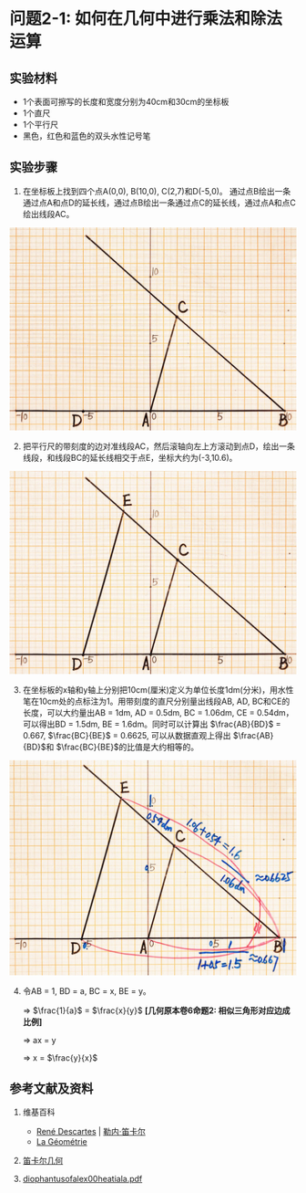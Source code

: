 # 问题2-1: 如何在几何中进行乘法和除法运算

## 实验材料

- 1个表面可擦写的长度和宽度分别为40cm和30cm的坐标板
- 1个直尺
- 1个平行尺
- 黑色，红色和蓝色的双头水性记号笔

## 实验步骤

1. 在坐标板上找到四个点A(0,0), B(10,0), C(2,7)和D(-5,0)。
通过点B绘出一条通过点A和点D的延长线，通过点B绘出一条通过点C的延长线，通过点A和点C绘出线段AC。

![](/images/函数和极限/笛卡尔的《几何》中典型的推演实验/章1/问题2-1/1a1.jpg)

2. 把平行尺的带刻度的边对准线段AC，然后滚轴向左上方滚动到点D，绘出一条线段，和线段BC的延长线相交于点E，坐标大约为(-3,10.6)。

![](/images/函数和极限/笛卡尔的《几何》中典型的推演实验/章1/问题2-1/2a1.jpg)

3. 在坐标板的x轴和y轴上分别把10cm(厘米)定义为单位长度1dm(分米)，用水性笔在10cm处的点标注为1。用带刻度的直尺分别量出线段AB, AD, BC和CE的长度，可以大约量出AB = 1dm, AD = 0.5dm, BC = 1.06dm, CE = 0.54dm，可以得出BD = 1.5dm, BE = 1.6dm。同时可以计算出 $\frac{AB}{BD}$ = 0.667,  $\frac{BC}{BE}$ = 0.6625, 可以从数据直观上得出 $\frac{AB}{BD}$和 $\frac{BC}{BE}$的比值是大约相等的。

![](/images/函数和极限/笛卡尔的《几何》中典型的推演实验/章1/问题2-1/3a1.jpg)

4. 令AB = 1, BD = a, BC = x, BE = y。 

	=> $\frac{1}{a}$ = $\frac{x}{y}$ **[几何原本卷6命题2: 相似三角形对应边成比例]**

	=> ax = y

	=> x = $\frac{y}{x}$

## 参考文献及资料

1. 维基百科
	- [René Descartes](https://en.wikipedia.org/wiki/Ren%C3%A9_Descartes) | [勒内·笛卡尔](https://zh.wikipedia.org/wiki/勒内·笛卡尔) 
	- [La Géométrie](https://en.wikipedia.org/wiki/La_Géométrie)

2. [笛卡尔几何](https://chuangshi.qq.com/read/47785968/4) 
3. [diophantusofalex00heatiala.pdf](https://archive.org/download/diophantusofalex00heatiala/diophantusofalex00heatiala.pdf) 



